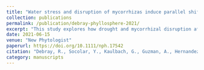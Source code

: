 ```yaml
---
title: "Water stress and disruption of mycorrhizas induce parallel shifts in phyllosphere microbial communities in two unrelated host plants"
collection: publications
permalink: /publication/debray-phyllosphere-2021/
excerpt: "This study explores how drought and mycorrhizal disruption affect leaf-associated microbial communities across plant species."
date: 2021-06-15
venue: "New Phytologist"
paperurl: https://doi.org/10.1111/nph.17542
citation: "Debray, R., Socolar, Y., Kaulbach, G., Guzman, A., Hernandez, C., Curley, R., Dhond, A., Bowles, T., Koskella, B. (2021). *Water stress and disruption of mycorrhizas induce parallel shifts in phyllosphere microbial communities in two unrelated host plants*. New Phytologist, 231(5), 1962–1974."
category: manuscripts
---
```

